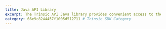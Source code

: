 ```yaml
---
title: Java API Library
excerpt: The Trinsic API Java library provides convenient access to the Trinsic API from applications written in Java.
category: 66e9c8244457f1005d512711 # Trinsic SDK Category
---
```

